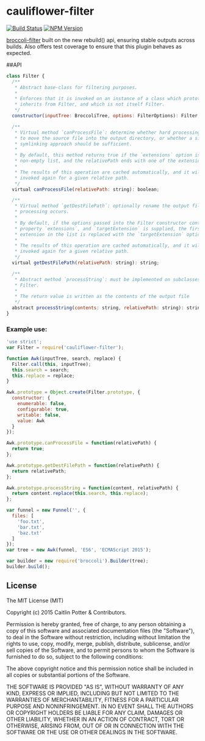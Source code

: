 cauliflower-filter
==================

[![Build Status](https://travis-ci.org/caitp/cauliflower-filter.svg?branch=master)](https://travis-ci.org/caitp/cauliflower-filter)
[![NPM Version](http://img.shields.io/npm/v/cauliflower-filter.svg)](https://www.npmjs.org/package/cauliflower-filter)

[broccoli-filter](https://github.com/broccolijs/broccoli-filter) built on the
new rebuild() api, ensuring stable outputs across builds. Also offers test
coverage to ensure that this plugin behaves as expected.

##API

```js
class Filter {
  /**
   * Abstract base-class for filtering purposes.
   *
   * Enforces that it is invoked on an instance of a class which prototypically
   * inherits from Filter, and which is not itself Filter.
   */
  constructor(inputTree: BroccoliTree, options: FilterOptions): Filter;

  /**
   * Virtual method `canProcessFile`: determine whether hard processing is used
   * to move the source file into the output directory, or whether a simple
   * symlinking approach should be sufficient.
   *
   * By default, this method returns true if the `extensions` option is a
   * non-empty list, and the relativePath ends with one of the extensions.
   *
   * The results of this operation are cached automatically, and it will not be
   * invoked again for a given relative path.
   */
  virtual canProcessFile(relativePath: string): boolean;

  /**
   * Virtual method `getDestFilePath`: optionally rename the output file when
   * processing occurs.
   *
   * By default, if the options passed into the Filter constructor contains a
   * property `extensions`, and `targetExtension` is supplied, the first matching
   * extension in the list is replaced with the `targetExtension` option's value.
   *
   * The results of this operation are cached automatically, and it will not be
   * invoked again for a given relative path.
   */
  virtual getDestFilePath(relativePath: string): string;

  /**
   * Abstract method `processString`: must be implemented on subclasses of
   * Filter.
   *
   * The return value is written as the contents of the output file
   */
  abstract processString(contents: string, relativePath: string): string;
}
```

### Example use:

```js
'use strict';
var Filter = require('cauliflower-filter');

function Awk(inputTree, search, replace) {
  Filter.call(this, inputTree);
  this.search = search;
  this.replace = replace;
}

Awk.prototype = Object.create(Filter.prototype, {
  constructor: {
    enumerable: false,
    configurable: true,
    writable: false,
    value: Awk
  }
});

Awk.prototype.canProcessFile = function(relativePath) {
  return true;
};

Awk.prototype.getDestFilePath = function(relativePath) {
  return relativePath;
};

Awk.prototype.processString = function(content, relativePath) {
  return content.replace(this.search, this.replace);
};

var funnel = new Funnel('', {
  files: [
    'foo.txt',
    'bar.txt',
    'baz.txt'
  ]
});
var tree = new Awk(funnel, 'ES6', 'ECMAScript 2015');

var builder = new require('broccoli').Builder(tree);
builder.build();

```

## License

The MIT License (MIT)

Copyright (c) 2015 Caitlin Potter & Contributors.

Permission is hereby granted, free of charge, to any person obtaining a copy of this software and associated documentation files (the "Software"), to deal in the Software without restriction, including without limitation the rights to use, copy, modify, merge, publish, distribute, sublicense, and/or sell copies of the Software, and to permit persons to whom the Software is furnished to do so, subject to the following conditions:

The above copyright notice and this permission notice shall be included in all copies or substantial portions of the Software.

THE SOFTWARE IS PROVIDED "AS IS", WITHOUT WARRANTY OF ANY KIND, EXPRESS OR IMPLIED, INCLUDING BUT NOT LIMITED TO THE WARRANTIES OF MERCHANTABILITY, FITNESS FOR A PARTICULAR PURPOSE AND NONINFRINGEMENT. IN NO EVENT SHALL THE AUTHORS OR COPYRIGHT HOLDERS BE LIABLE FOR ANY CLAIM, DAMAGES OR OTHER LIABILITY, WHETHER IN AN ACTION OF CONTRACT, TORT OR OTHERWISE, ARISING FROM, OUT OF OR IN CONNECTION WITH THE SOFTWARE OR THE USE OR OTHER DEALINGS IN THE SOFTWARE.

